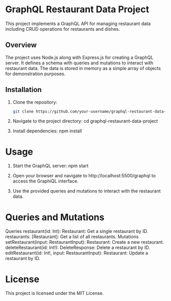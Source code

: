# GraphQL Restaurant Data Project

This project implements a GraphQL API for managing restaurant data including CRUD operations for restaurants and dishes.

## Overview

The project uses Node.js along with Express.js for creating a GraphQL server. It defines a schema with queries and mutations to interact with restaurant data. The data is stored in memory as a simple array of objects for demonstration purposes.

## Installation

1. Clone the repository:
   ```bash
   git clone https://github.com/your-username/graphql-restaurant-data-project.git

2. Navigate to the project directory:
   cd graphql-restaurant-data-project

3. Install dependencies:
   npm install

# Usage

1. Start the GraphQL server:
   npm start

2. Open your browser and navigate to http://localhost:5500/graphql to access the GraphiQL interface.

3. Use the provided queries and mutations to interact with the restaurant data.

# Queries and Mutations
Queries
restaurant(id: Int): Restaurant: Get a single restaurant by ID.
restaurants: [Restaurant]: Get a list of all restaurants.
Mutations
setRestaurant(input: RestaurantInput): Restaurant: Create a new restaurant.
deleteRestaurant(id: Int!): DeleteResponse: Delete a restaurant by ID.
editRestaurant(id: Int!, input: RestaurantInput): Restaurant: Update a restaurant by ID.

# License
This project is licensed under the MIT License.


